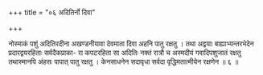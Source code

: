 +++
title = "०६ अदितिर्नो दिवा"

+++

नोस्माकं पशुं अदितिरदीना अखण्डनीयावा देवमाता दिवा अहनि पातु रक्षतु । तथा अद्वयाः बाह्याभ्यन्तरभेदेन प्रदारद्वयरहिताः सर्वदैकप्राका- रा कपटरहिता सा अदितिः नक्तं रात्रौ च अस्मदीयं गवादिपशुजातं रक्षतु तथास्मानपि अंहसः पापात् पातु रक्षतु । केनसाधनेन सदावृधा सर्वदा वृद्धिमतात्मीयेन रक्षणेन ॥ ६ ॥